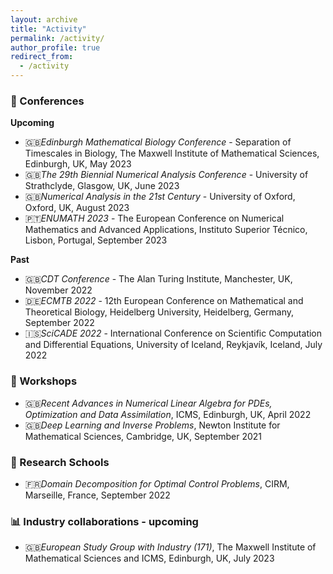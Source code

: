 ```yaml
---
layout: archive
title: "Activity"
permalink: /activity/
author_profile: true
redirect_from: 
  - /activity
---
```


### :school_satchel: Conferences

**Upcoming**

* :uk:*Edinburgh Mathematical Biology Conference* - Separation of Timescales in Biology, The Maxwell Institute of Mathematical Sciences, Edinburgh, UK, May 2023
* :uk:*The 29th Biennial Numerical Analysis Conference* - University of Strathclyde, Glasgow, UK, June 2023
* :uk:*Numerical Analysis in the 21st Century* - University of Oxford, Oxford, UK, August 2023
* :portugal:*ENUMATH 2023* - The European Conference on Numerical Mathematics and Advanced Applications, Instituto Superior Técnico, Lisbon, Portugal, September 2023

**Past**

* :uk:*CDT Conference* - The Alan Turing Institute, Manchester, UK, November 2022
* :de:*ECMTB 2022* - 12th European Conference on Mathematical and Theoretical Biology, Heidelberg University, Heidelberg, Germany, September 2022
* :iceland:*SciCADE 2022* -  International Conference on Scientific Computation and Differential Equations, University of Iceland, Reykjavík, Iceland, July 2022

### :memo: Workshops
* :uk:*Recent Advances in Numerical Linear Algebra for PDEs, Optimization and Data Assimilation*, ICMS, Edinburgh, UK, April 2022
* :uk:*Deep Learning and Inverse Problems*, Newton Institute for Mathematical Sciences, Cambridge, UK, September 2021

### :notebook_with_decorative_cover: Research Schools
* :fr:*Domain Decomposition for Optimal Control Problems*, CIRM, Marseille, France, September 2022

### :bar_chart: Industry collaborations - upcoming
* :uk:*European Study Group with Industry (171)*, The Maxwell Institute of Mathematical Sciences and ICMS, Edinburgh, UK, July 2023

